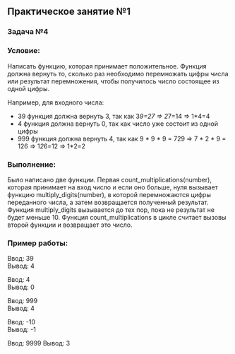 ## Практическое занятие №1
### Задача №4
### Условие:
Написать функцию, которая принимает положительное. 
Функция должна вернуть то, сколько раз необходимо 
перемножать цифры числа или результат перемножения, 
чтобы получилось число состоящее из одной цифры.

Например, для входного числа:
- 39 функция должна вернуть 3, так как 3*9=27 => 2*7=14 => 1*4=4
- 4 функция должна вернуть 0, так как число уже состоит из одной цифры
- 999 функция должна вернуть 4, так как 9 \* 9 \* 9 = 729 => 7 \* 2 \* 9 = 
  126 => 1*2*6=12 => 1*2=2
  
### Выполнение:
Было написано две функции. Первая count_multiplications(number), 
которая принимает на вход число и если оно больше, нуля вызывает функцию multiply_digits(number),
в которой перемножаются цифры переданного числа, а затем возвращается полученный результат.
Функция multiply_digits вызывается до тех пор, пока не результат не будет меньше 10. 
Функция count_multiplications в цикле считает вызовы второй функции и возвращает это число.

### Пример работы:
Ввод: 39  
Вывод: 4

Ввод: 4  
Вывод: 0

Ввод: 999  
Вывод: 4

Ввод: -10  
Вывод: -1

Ввод: 9999
Вывод: 3
